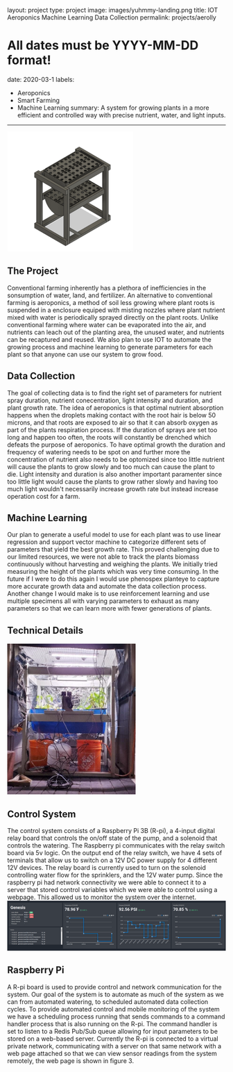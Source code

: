 layout: project
type: project
image: images/yuhmmy-landing.png
title: IOT Aeroponics Machine Learning Data Collection
permalink: projects/aerolly
# All dates must be YYYY-MM-DD format!
date: 2020-03-1
labels:
  - Aeroponics
  - Smart Farming
  - Machine Learning
summary: A system for growing plants in a more efficient and controlled way with precise nutrient, water, and light inputs.
---
<img class="ui image centered image" src="../images/grow_system_design.png">


## The Project
Conventional farming inherently has a plethora of inefficiencies in the sonsumption of water, land, and fertilizer. An alternative to conventional farming is aeroponics, a method of soil less growing where plant roots is suspended in a enclosure equiped with misting nozzles where plant nutrient mixed with water is periodically sprayed directly on the plant roots. Unlike conventional farming where water can be evaporated into the air, and nutrients can leach out of the planting area, the unused water, and nutrients can be recaptured and reused. We also plan to use IOT to automate the growing process and machine learning to generate parameters for each plant so that anyone can use our system to grow food.

## Data Collection 
The goal of collecting data is to find the right set of parameters for nutrient spray duration, nutrient conecentration, light intensity and  duration, and plant growth rate. The idea of aeroponics is that optimal nutrient absorption happens when the droplets making contact with the root hair is below 50 microns, and that roots are exposed to air so that it can absorb oxygen as part of the plants respiration process. If the duration of sprays are set too long and happen too often, the roots will constantly be drenched which defeats the purpose of aeroponics. To have optimal growth the duration and frequency of watering needs to be spot on and further more the concentration of nutrient also needs to be optomized since too little nutrient will cause the plants to grow slowly and too much can cause the plant to die. Light intensity and duration is also another important paramenter since too little light would cause the plants to grow rather slowly and having too much light wouldn't necessarily increase growth rate but instead increase operation cost for a farm.

## Machine Learning 
Our plan to generate a useful model to use for each plant was to use linear regression and support vector machine to categorize different sets of parameters that yield the best growth rate. This proved challenging due to our limited resources, we were not able to track the plants biomass continuously without harvesting and weighing the plants. We initially tried measuring the height of the plants which was very time consuming. In the future if I were to do this again I would use phenospex planteye to capture more accurate growth data and automate the data collection process. Another change I would make is to use reinforcement learning and use multiple specimens all with varying parameters to exhaust as many parameters so that we can learn more with fewer generations of plants. 

## Technical Details 
<img class="ui image centered image" src="../images/grow_system_prototype.png">

## Control System
The control system consists of a Raspberry Pi 3B (R-pi), a 4-input digital relay board that controls the on/off state of the pump, and a solenoid that controls the watering. The Raspberry pi communicates with the relay switch board via 5v logic. On the output end of the relay switch, we have 4 sets of terminals that allow us to switch on a 12V DC power supply for 4 different 12V devices. The relay board is currently used to turn on the solenoid controlling water flow for the sprinklers, and the 12V water pump. Since the raspberry pi had network connectivity we were able to connect it to a server that stored control variables which we were able to control using a webpage. This allowed us to monitor the system over the internet.  
<img class="ui image centered image" src="../images/aerolly_web_interface.png">
## Raspberry Pi 
A R-pi board is used to provide control and network communication for the system. Our goal of the system is to automate as much of the system as we can from automated watering, to scheduled automated data collection cycles. To provide automated control and mobile monitoring of the system we have a scheduling process running that sends commands to a command handler process that is also running on the R-pi. The command handler is set to listen to a Redis Pub/Sub queue allowing for input parameters to be stored on a web-based server. Currently the R-pi is connected to a virtual private network, communicating with a server on that same network with a web page attached so that we can view sensor readings from the system remotely, the web page is shown in figure 3. 
